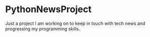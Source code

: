 # PythonNewsProject
Just a project I am working on to keep in touch with tech news and progressing my programming skills.
